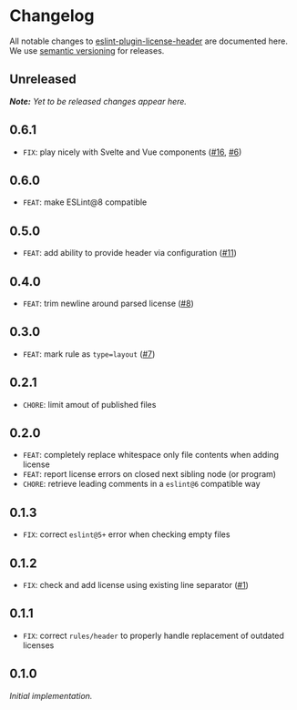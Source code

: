 # Changelog

All notable changes to [eslint-plugin-license-header](https://github.com/nikku/eslint-plugin-license-header) are documented here. We use [semantic versioning](http://semver.org/) for releases.

## Unreleased

___Note:__ Yet to be released changes appear here._

## 0.6.1

* `FIX`: play nicely with Svelte and Vue components ([#16](https://github.com/nikku/eslint-plugin-license-header/pull/16), [#6](https://github.com/nikku/eslint-plugin-license-header/issue/6))

## 0.6.0

* `FEAT`: make ESLint@8 compatible

## 0.5.0

* `FEAT`: add ability to provide header via configuration ([#11](https://github.com/nikku/eslint-plugin-license-header/pull/11))

## 0.4.0

* `FEAT`: trim newline around parsed license ([#8](https://github.com/nikku/eslint-plugin-license-header/issues/8))

## 0.3.0

* `FEAT`: mark rule as `type=layout` ([#7](https://github.com/nikku/eslint-plugin-license-header/pull/7))

## 0.2.1

* `CHORE`: limit amout of published files

## 0.2.0

* `FEAT`: completely replace whitespace only file contents when adding license
* `FEAT`: report license errors on closed next sibling node (or program)
* `CHORE`: retrieve leading comments in a `eslint@6` compatible way

## 0.1.3

* `FIX`: correct `eslint@5+` error when checking empty files

## 0.1.2

* `FIX`: check and add license using existing line separator ([#1](https://github.com/nikku/eslint-plugin-license-header/issues/1))

## 0.1.1

* `FIX`: correct `rules/header` to properly handle replacement of outdated licenses

## 0.1.0

_Initial implementation._
